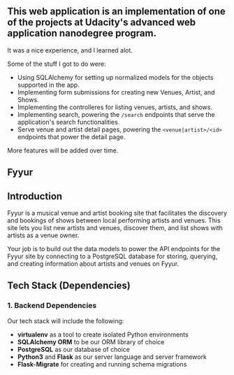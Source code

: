 
This web application is an implementation of one of the projects at Udacity's advanced web application nanodegree program. 
-----

It was a nice experience, and I learned alot.

Some of the stuff I got to do were:
 * Using SQLAlchemy for setting up normalized models for the objects supported in the app.
 * Implementing form submissions for creating new Venues, Artist, and Shows.
 * Implementing the controlleres for listing venues, artists, and shows.
 * Implementing search, powering the `/search` endpoints that serve the application's search functionalities.
 * Serve venue and artist detail pages, powering the `<venue|artist>/<id>` endpoints that power the detail page.

More features will be added over time.

Fyyur
-----

## Introduction

Fyyur is a musical venue and artist booking site that facilitates the discovery and bookings of shows between local performing artists and venues. This site lets you list new artists and venues, discover them, and list shows with artists as a venue owner.

Your job is to build out the data models to power the API endpoints for the Fyyur site by connecting to a PostgreSQL database for storing, querying, and creating information about artists and venues on Fyyur.

## Tech Stack (Dependencies)

### 1. Backend Dependencies
Our tech stack will include the following:
 * **virtualenv** as a tool to create isolated Python environments
 * **SQLAlchemy ORM** to be our ORM library of choice
 * **PostgreSQL** as our database of choice
 * **Python3** and **Flask** as our server language and server framework
 * **Flask-Migrate** for creating and running schema migrations


